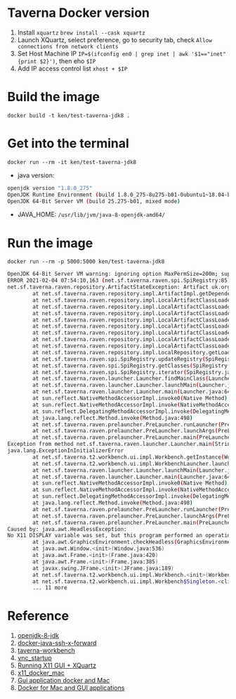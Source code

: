 # Taverna Docker version

1. Install `xquartz`
`brew install --cask xquartz`  
2. Launch XQuartz, select preference, go to security tab, check `Allow connections from network clients`  
3. Set Host Machine IP
`IP=$(ifconfig en0 | grep inet | awk '$1=="inet" {print $2}')`, then eho `$IP`  
4. Add IP access control list
`xhost + $IP`
# Build the image  
`docker build -t ken/test-taverna-jdk8 .`

# Get into the terminal
`docker run --rm -it ken/test-taverna-jdk8`  
- java version: 
```bash
openjdk version "1.8.0_275"
OpenJDK Runtime Environment (build 1.8.0_275-8u275-b01-0ubuntu1~18.04-b01)
OpenJDK 64-Bit Server VM (build 25.275-b01, mixed mode)

```
- JAVA_HOME: `/usr/lib/jvm/java-8-openjdk-amd64/`  

# Run the image
`docker run --rm -p 5000:5000 ken/test-taverna-jdk8`

```bash
OpenJDK 64-Bit Server VM warning: ignoring option MaxPermSize=200m; support was removed in 8.0
ERROR 2021-02-04 07:54:10,163 (net.sf.taverna.raven.spi.SpiRegistry:85) - Could not get class loader for net.sf.taverna.t2.ui-components:reference-ui:1.5
net.sf.taverna.raven.repository.ArtifactStateException: Artifact uk.org.mygrid.taverna.raven:raven:1.9 in state Unknown, expected [Analyzed, Jar, Pom, Ready]
        at net.sf.taverna.raven.repository.impl.ArtifactImpl.getDependencies(ArtifactImpl.java:146)
        at net.sf.taverna.raven.repository.impl.LocalArtifactClassLoader.init(LocalArtifactClassLoader.java:170)
        at net.sf.taverna.raven.repository.impl.LocalArtifactClassLoader.<init>(LocalArtifactClassLoader.java:71)
        at net.sf.taverna.raven.repository.impl.LocalArtifactClassLoader.init(LocalArtifactClassLoader.java:178)
        at net.sf.taverna.raven.repository.impl.LocalArtifactClassLoader.<init>(LocalArtifactClassLoader.java:71)
        at net.sf.taverna.raven.repository.impl.LocalArtifactClassLoader.init(LocalArtifactClassLoader.java:178)
        at net.sf.taverna.raven.repository.impl.LocalArtifactClassLoader.<init>(LocalArtifactClassLoader.java:71)
        at net.sf.taverna.raven.repository.impl.LocalArtifactClassLoader.init(LocalArtifactClassLoader.java:178)
        at net.sf.taverna.raven.repository.impl.LocalArtifactClassLoader.<init>(LocalArtifactClassLoader.java:83)
        at net.sf.taverna.raven.repository.impl.LocalRepository.getLoader(LocalRepository.java:422)
        at net.sf.taverna.raven.spi.SpiRegistry.updateRegistry(SpiRegistry.java:224)
        at net.sf.taverna.raven.spi.SpiRegistry.getClasses(SpiRegistry.java:154)
        at net.sf.taverna.raven.spi.SpiRegistry.iterator(SpiRegistry.java:167)
        at net.sf.taverna.raven.launcher.Launcher.findMainClass(Launcher.java:105)
        at net.sf.taverna.raven.launcher.Launcher.launchMain(Launcher.java:131)
        at net.sf.taverna.raven.launcher.Launcher.main(Launcher.java:64)
        at sun.reflect.NativeMethodAccessorImpl.invoke0(Native Method)
        at sun.reflect.NativeMethodAccessorImpl.invoke(NativeMethodAccessorImpl.java:62)
        at sun.reflect.DelegatingMethodAccessorImpl.invoke(DelegatingMethodAccessorImpl.java:43)
        at java.lang.reflect.Method.invoke(Method.java:498)
        at net.sf.taverna.raven.prelauncher.PreLauncher.runLauncher(PreLauncher.java:115)
        at net.sf.taverna.raven.prelauncher.PreLauncher.launchArgs(PreLauncher.java:69)
        at net.sf.taverna.raven.prelauncher.PreLauncher.main(PreLauncher.java:47)
Exception from method net.sf.taverna.raven.launcher.Launcher.main(String[])
java.lang.ExceptionInInitializerError
        at net.sf.taverna.t2.workbench.ui.impl.Workbench.getInstance(Workbench.java:161)
        at net.sf.taverna.t2.workbench.ui.impl.WorkbenchLauncher.launch(WorkbenchLauncher.java:28)
        at net.sf.taverna.raven.launcher.Launcher.launchMain(Launcher.java:148)
        at net.sf.taverna.raven.launcher.Launcher.main(Launcher.java:64)
        at sun.reflect.NativeMethodAccessorImpl.invoke0(Native Method)
        at sun.reflect.NativeMethodAccessorImpl.invoke(NativeMethodAccessorImpl.java:62)
        at sun.reflect.DelegatingMethodAccessorImpl.invoke(DelegatingMethodAccessorImpl.java:43)
        at java.lang.reflect.Method.invoke(Method.java:498)
        at net.sf.taverna.raven.prelauncher.PreLauncher.runLauncher(PreLauncher.java:115)
        at net.sf.taverna.raven.prelauncher.PreLauncher.launchArgs(PreLauncher.java:69)
        at net.sf.taverna.raven.prelauncher.PreLauncher.main(PreLauncher.java:47)
Caused by: java.awt.HeadlessException: 
No X11 DISPLAY variable was set, but this program performed an operation which requires it.
        at java.awt.GraphicsEnvironment.checkHeadless(GraphicsEnvironment.java:204)
        at java.awt.Window.<init>(Window.java:536)
        at java.awt.Frame.<init>(Frame.java:420)
        at java.awt.Frame.<init>(Frame.java:385)
        at javax.swing.JFrame.<init>(JFrame.java:189)
        at net.sf.taverna.t2.workbench.ui.impl.Workbench.<init>(Workbench.java:188)
        at net.sf.taverna.t2.workbench.ui.impl.Workbench$Singleton.<clinit>(Workbench.java:155)
        ... 11 more

```

# Reference
1. [openjdk-8-jdk](https://hub.docker.com/r/picoded/ubuntu-openjdk-8-jdk/dockerfile/)
2. [docker-java-ssh-x-forward](https://github.com/Pozo/docker-java-ssh-x-forward)
3. [taverna-workbench](https://github.com/mohsensoori/taverna-workbench)
4. [vnc_startup](https://github.com/ConSol/docker-headless-vnc-container/blob/master/src/common/scripts/vnc_startup.sh)
5. [Running X11 GUI + XQuartz](https://gist.github.com/dahlia/4e8dc41ff29a86d08790589ca6f66174)
6. [x11_docker_mac](https://gist.github.com/cschiewek/246a244ba23da8b9f0e7b11a68bf3285)
7. [Gui application docker and Mac](https://sourabhbajaj.com/blog/2017/02/07/gui-applications-docker-mac/)
8. [Docker for Mac and GUI applications](https://fredrikaverpil.github.io/2016/07/31/docker-for-mac-and-gui-applications/)
